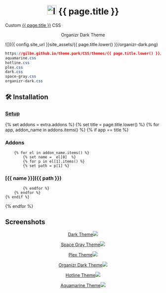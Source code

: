 <h1 align="center"> <img src="{{ config.site_url }}site_assets/{{ page.title.lower() }}/logo.png" alt="logo" width="30" height="30"> {{ page.title }}</h1>

Custom [{{ page.title }}](https://github.com/Sonarr/Sonarr) CSS

<p align="center"> Organizr Dark Theme </p>

![]({{ config.site_url }}site_assets/{{ page.title.lower() }}/organizr-dark.png)

```css
https://gilbn.github.io/theme.park/CSS/themes/{{ page.title.lower() }}/XXX.css
aquamarine.css
hotline.css
plex.css
dark.css
space-gray.css
organizr-dark.css
```

## 🛠️ Installation

### [Setup](/setup)

{% set addons = extra.addons %}
{% set title = page.title.lower() %}
{% for app, addon_name in addons.items() %}
    {% if app  ==  title %}

### Addons

        {% for el in addon_name.items() %}
            {% set name =  el[0]  %}
            {% for p in el[1].items() %}
            {% set path = p[1] %}

### [{{ name }}]({{ path }})

            {% endfor %}
        {% endfor %}
    {% endif %}
{% endfor %}

## Screenshots

<p align="center">  
<a href="{{ config.site_url }}site_assets/{{ page.title.lower() }}/dark.png">Dark Theme<img src="{{ config.site_url }}site_assets/{{ page.title.lower() }}/dark.png"></img>
</p>

<p align="center">  
<a href="{{ config.site_url }}site_assets/{{ page.title.lower() }}/space-gray.png">Space Gray Theme<img src="{{ config.site_url }}site_assets/{{ page.title.lower() }}/space-gray.png"></img>
</p>

<p align="center">  
<a href="{{ config.site_url }}site_assets/{{ page.title.lower() }}/plex.png">Plex Theme<img src="{{ config.site_url }}site_assets/{{ page.title.lower() }}/plex.png"></img>
</p>

<p align="center">
<a href="{{ config.site_url }}site_assets/{{ page.title.lower() }}/organizr-dark.png">Organizr Dark Theme<img src="{{ config.site_url }}site_assets/{{ page.title.lower() }}/organizr-dark.png"></img>
</p>

<p align="center">
<a href="{{ config.site_url }}site_assets/{{ page.title.lower() }}/hotline.png">Hotline Theme<img src="{{ config.site_url }}site_assets/{{ page.title.lower() }}/hotline.png"></img>
</p>

<p align="center">
<a href="{{ config.site_url }}site_assets/{{ page.title.lower() }}/aquamarine.png">Aquamarine Theme<img src="{{ config.site_url }}site_assets/{{ page.title.lower() }}/aquamarine.png"></img>
</p>
